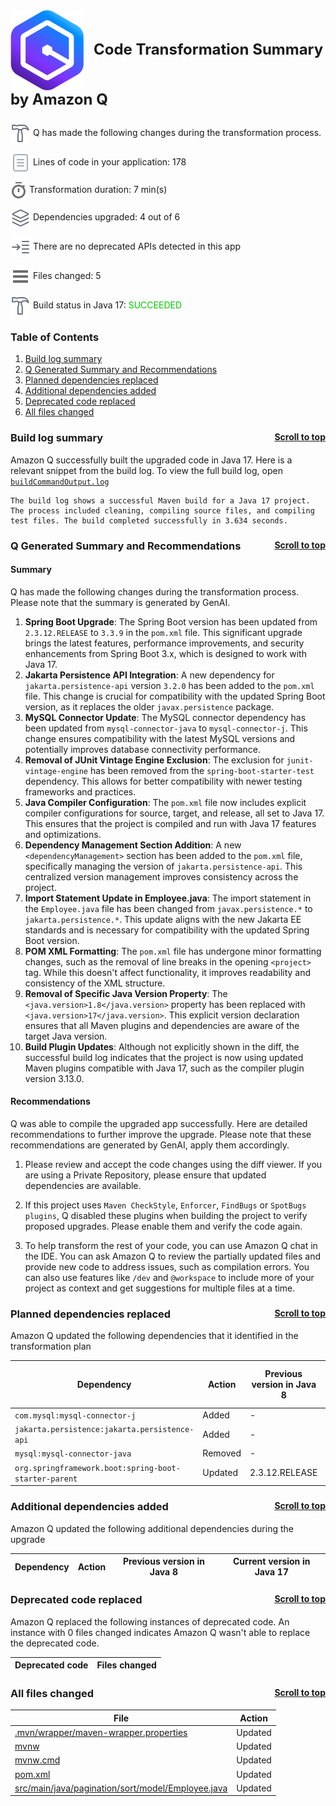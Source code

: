 <a id="top"></a>

<p style="font-size: 24px;"><img src="./qct-icons/transform-logo.svg" style="margin-right: 15px; vertical-align: middle;"></img><b>Code Transformation Summary by Amazon Q </b></p>
<p><img src="./qct-icons/transform-build-dark.svg" style="margin-bottom: 1px; vertical-align: middle;"></img> Q has made the following changes during the transformation process. <p>
<p><img src="./qct-icons/transform-variables-dark.svg" style="margin-bottom: 1px; vertical-align: middle;"></img> Lines of code in your application: 178 <p>
<p><img src="./qct-icons/transform-clock-dark.svg" style="margin-bottom: 1px; vertical-align: middle;"></img> Transformation duration: 7 min(s) <p>
<p><img src="./qct-icons/transform-dependencies-dark.svg" style="margin-bottom: 1px; vertical-align: middle;"></img> Dependencies upgraded: 4 out of 6 <p>
<p><img src="./qct-icons/transform-smartStepInto-dark.svg" style="margin-bottom: 1px; vertical-align: middle;"></img> There are no deprecated APIs detected in this app <p>
<p><img src="./qct-icons/transform-listFiles-dark.svg" style="margin-bottom: 1px; vertical-align: middle;"></img> Files changed: 5 <p>
<p><img src="./qct-icons/transform-build-dark.svg" style="margin-bottom: 1px; vertical-align: middle;"></img> Build status in Java 17: <span style="color: #00CC00">SUCCEEDED</span> <p>

### Table of Contents

1. <a href="#build-log-summary">Build log summary</a> 
1. <a href="#q-generated-summary-and-recommendations">Q Generated Summary and Recommendations</a> 
1. <a href="#planned-dependencies-replaced">Planned dependencies replaced</a> 
1. <a href="#additional-dependencies-added">Additional dependencies added</a> 
1. <a href="#deprecated-code-replaced">Deprecated code replaced</a> 
1. <a href="#all-files-changed">All files changed</a> 


### Build log summary <a style="float:right; font-size: 14px;" href="#top">Scroll to top</a><a id="build-log-summary"></a>

Amazon Q successfully built the upgraded code in Java 17. Here is a relevant snippet from the build log. To view the full build log, open [`buildCommandOutput.log`](./buildCommandOutput.log)

```
The build log shows a successful Maven build for a Java 17 project. The process included cleaning, compiling source files, and compiling test files. The build completed successfully in 3.634 seconds.
```


### Q Generated Summary and Recommendations <a style="float:right; font-size: 14px;" href="#top">Scroll to top</a><a id="q-generated-summary-and-recommendations"></a>


 #### Summary
 Q has made the following changes during the transformation process. Please note that the summary is generated by GenAI.
1. **Spring Boot Upgrade**: The Spring Boot version has been updated from `2.3.12.RELEASE` to `3.3.9` in the `pom.xml` file. This significant upgrade brings the latest features, performance improvements, and security enhancements from Spring Boot 3.x, which is designed to work with Java 17.
2. **Jakarta Persistence API Integration**: A new dependency for `jakarta.persistence-api` version `3.2.0` has been added to the `pom.xml` file. This change is crucial for compatibility with the updated Spring Boot version, as it replaces the older `javax.persistence` package.
3. **MySQL Connector Update**: The MySQL connector dependency has been updated from `mysql-connector-java` to `mysql-connector-j`. This change ensures compatibility with the latest MySQL versions and potentially improves database connectivity performance.
4. **Removal of JUnit Vintage Engine Exclusion**: The exclusion for `junit-vintage-engine` has been removed from the `spring-boot-starter-test` dependency. This allows for better compatibility with newer testing frameworks and practices.
5. **Java Compiler Configuration**: The `pom.xml` file now includes explicit compiler configurations for source, target, and release, all set to Java 17. This ensures that the project is compiled and run with Java 17 features and optimizations.
6. **Dependency Management Section Addition**: A new `<dependencyManagement>` section has been added to the `pom.xml` file, specifically managing the version of `jakarta.persistence-api`. This centralized version management improves consistency across the project.
7. **Import Statement Update in Employee.java**: The import statement in the `Employee.java` file has been changed from `javax.persistence.*` to `jakarta.persistence.*`. This update aligns with the new Jakarta EE standards and is necessary for compatibility with the updated Spring Boot version.
8. **POM XML Formatting**: The `pom.xml` file has undergone minor formatting changes, such as the removal of line breaks in the opening `<project>` tag. While this doesn't affect functionality, it improves readability and consistency of the XML structure.
9. **Removal of Specific Java Version Property**: The `<java.version>1.8</java.version>` property has been replaced with `<java.version>17</java.version>`. This explicit version declaration ensures that all Maven plugins and dependencies are aware of the target Java version.
10. **Build Plugin Updates**: Although not explicitly shown in the diff, the successful build log indicates that the project is now using updated Maven plugins compatible with Java 17, such as the compiler plugin version 3.13.0.

 #### Recommendations
 Q was able to compile the upgraded app successfully. Here are detailed recommendations to further improve the upgrade. Please note that these recommendations are generated by GenAI, apply them accordingly.
1. Please review and accept the code changes using the diff viewer. If you are using a Private Repository, please ensure that updated dependencies are available.
2. If this project uses `Maven CheckStyle`, `Enforcer`, `FindBugs` or `SpotBugs plugins`, Q disabled these plugins when building the project to verify proposed upgrades. Please enable them and verify the code again.

3. To help transform the rest of your code, you can use Amazon Q chat in the IDE. You can ask Amazon Q to review the partially updated files and provide new code to address issues, such as compilation errors. You can also use features like `/dev` and `@workspace` to include more of your project as context and get suggestions for multiple files at a time.



### Planned dependencies replaced <a style="float:right; font-size: 14px;" href="#top">Scroll to top</a><a id="planned-dependencies-replaced"></a>

Amazon Q updated the following dependencies that it identified in the transformation plan

| Dependency | Action | Previous version in Java 8 | Current version in Java 17 |
|--------------|--------|--------|--------|
| `com.mysql:mysql-connector-j` | Added | - | - |
| `jakarta.persistence:jakarta.persistence-api` | Added | - | 3.2.0 |
| `mysql:mysql-connector-java` | Removed | - | - |
| `org.springframework.boot:spring-boot-starter-parent` | Updated | 2.3.12.RELEASE | 3.3.9 |

### Additional dependencies added <a style="float:right; font-size: 14px;" href="#top">Scroll to top</a><a id="additional-dependencies-added"></a>

Amazon Q updated the following additional dependencies during the upgrade

| Dependency | Action | Previous version in Java 8 | Current version in Java 17 |
|--------------|--------|--------|--------|


### Deprecated code replaced <a style="float:right; font-size: 14px;" href="#top">Scroll to top</a><a id="deprecated-code-replaced"></a>

Amazon Q replaced the following instances of deprecated code. An instance with 0 files
changed indicates Amazon Q wasn't able to replace the deprecated code.

| Deprecated code | Files changed |
|----------------|----------------|


### All files changed <a style="float:right; font-size: 14px;" href="#top">Scroll to top</a><a id="all-files-changed"></a>

| File | Action |
|----------------|--------|
| [.mvn/wrapper/maven-wrapper.properties](../.mvn/wrapper/maven-wrapper.properties) | Updated |
| [mvnw](../mvnw) | Updated |
| [mvnw.cmd](../mvnw.cmd) | Updated |
| [pom.xml](../pom.xml) | Updated |
| [src/main/java/pagination/sort/model/Employee.java](../src/main/java/pagination/sort/model/Employee.java) | Updated |